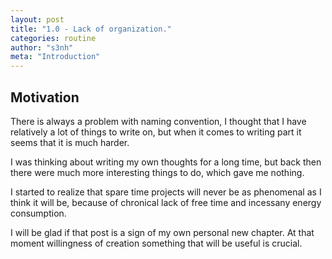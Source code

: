 ```yaml
---
layout: post
title: "1.0 - Lack of organization."
categories: routine
author: "s3nh"
meta: "Introduction"
---
```



## Motivation

There is always a problem with naming convention, I thought that I have
relatively a lot of things to write on, but when it comes to writing part it seems that it is much harder. 

I was thinking about writing my own thoughts for a long time, but back then there were much more interesting things to do, which gave me nothing. 

I started to realize that spare time projects will never be as phenomenal as I think it will be, because of chronical lack of free time and incessany energy consumption. 

I will be glad if that post is a sign of my own personal new chapter. 
At that moment willingness of creation something that will be useful is crucial. 


